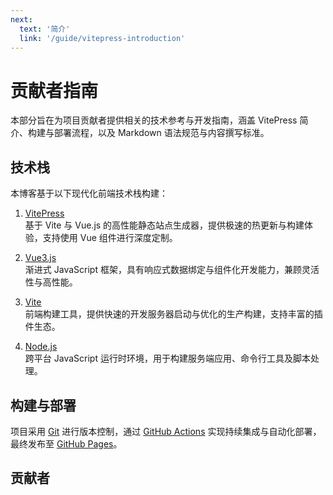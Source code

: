 ```yaml
---
next:
  text: '简介'
  link: '/guide/vitepress-introduction'
---
```


# 贡献者指南

本部分旨在为项目贡献者提供相关的技术参考与开发指南，涵盖 VitePress 简介、构建与部署流程，以及 Markdown 语法规范与内容撰写标准。

## 技术栈

本博客基于以下现代化前端技术栈构建：

1. [VitePress](https://vitepress.dev/zh)<br>基于 Vite 与 Vue.js 的高性能静态站点生成器，提供极速的热更新与构建体验，支持使用 Vue 组件进行深度定制。

2. [Vue3.js](https://cn.vuejs.org)<br>渐进式 JavaScript 框架，具有响应式数据绑定与组件化开发能力，兼顾灵活性与高性能。

3. [Vite](https://cn.vitejs.dev)<br>前端构建工具，提供快速的开发服务器启动与优化的生产构建，支持丰富的插件生态。

4. [Node.js](https://nodejs.org/zh-cn)<br>跨平台 JavaScript 运行时环境，用于构建服务端应用、命令行工具及脚本处理。

## 构建与部署

项目采用 [Git](https://git-scm.com) 进行版本控制，通过 [GitHub Actions](https://docs.github.com/zh/actions) 实现持续集成与自动化部署，最终发布至 [GitHub Pages](https://docs.github.com/zh/pages)。

## 贡献者

<div style="display: flex; justify-content: center">
  <VPTeamMembers size="medium" :members="members"/>
</div>

<script setup>
import {VPTeamMembers} from 'vitepress/theme'

const members = [
  {
    avatar: 'https://www.github.com/MinmusLin.png',
    name: 'Jishen Lin',
    title: 'Creator',
    links: [
      {
        icon: 'wechat',
        link: '/contact/wechat'
      },
      {
        icon: 'qq',
        link: '/contact/qq'
      },
      {
        icon: 'xiaohongshu',
        link: '/contact/xiaohongshu'
      },
      {
        icon: 'github',
        link: 'https://github.com/MinmusLin'
      }
    ]
  }
]
</script>
